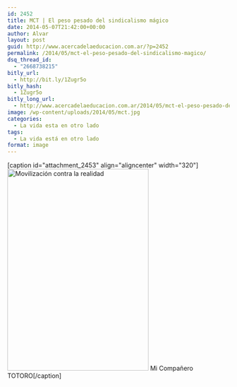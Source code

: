 ```yaml
---
id: 2452
title: MCT | El peso pesado del sindicalismo mágico
date: 2014-05-07T21:42:00+00:00
author: Alvar
layout: post
guid: http://www.acercadelaeducacion.com.ar/?p=2452
permalink: /2014/05/mct-el-peso-pesado-del-sindicalismo-magico/
dsq_thread_id:
  - "2668738215"
bitly_url:
  - http://bit.ly/1Zugr5o
bitly_hash:
  - 1Zugr5o
bitly_long_url:
  - http://www.acercadelaeducacion.com.ar/2014/05/mct-el-peso-pesado-del-sindicalismo-magico/
image: /wp-content/uploads/2014/05/mct.jpg
categories:
  - La vida esta en otro lado
tags:
  - La vida está en otro lado
format: image
---
```

[caption id="attachment_2453" align="aligncenter" width="320"]<img class="wp-image-2453 size-full" src="http://www.acercadelaeducacion.com.ar/wp-content/uploads/2014/05/mct.jpg" alt="Movilización contra la realidad" width="320" height="457" /> Mi Compañero TOTORO[/caption]